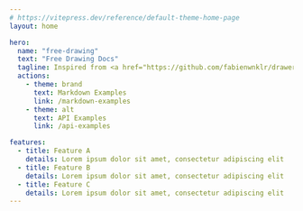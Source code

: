 ```yaml
---
# https://vitepress.dev/reference/default-theme-home-page
layout: home

hero:
  name: "free-drawing"
  text: "Free Drawing Docs"
  tagline: Inspired from <a href="https://github.com/fabienwnklr/drawer/" target="_blank">Drawer</a> also inspired from Excalidraw and TlDraw, is totally rewritting and rethinking for better use to more complexe context. For simply use, i recommend to you to use <a href="https://github.com/fabienwnklr/drawer/" target="_blank">Drawer</a>
  actions:
    - theme: brand
      text: Markdown Examples
      link: /markdown-examples
    - theme: alt
      text: API Examples
      link: /api-examples

features:
  - title: Feature A
    details: Lorem ipsum dolor sit amet, consectetur adipiscing elit
  - title: Feature B
    details: Lorem ipsum dolor sit amet, consectetur adipiscing elit
  - title: Feature C
    details: Lorem ipsum dolor sit amet, consectetur adipiscing elit
---
```


